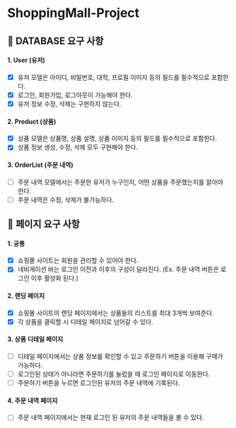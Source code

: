 # ShoppingMall-Project

## 📌 DATABASE 요구 사항
#### 1. User (유저)
- [X] 유저 모델은 아이디, 비밀번호, 대학, 프로필 이미지 등의 필드를 필수적으로 포함한다. 
- [X] 로그인, 회원가입, 로그아웃이 가능해야 한다.
- [X] 유저 정보 수정, 삭제는 구현하지 않는다. 
#### 2. Product (상품)
- [X] 상품 모델은 상품명, 상품 설명, 상품 이미지 등의 필드를 필수적으로 포함한다.
- [X] 상품 정보 생성, 수정, 삭제 모두 구현해야 한다.
#### 3. OrderList (주문 내역)
- [ ] 주문 내역 모델에서는 주문한 유저가 누구인지, 어떤 상품을 주문했는지를 알아야 한다.
- [ ] 주문 내역은 수정, 삭제가 불가능하다.

## 📌 페이지 요구 사항
#### 1. 공통
- [X] 쇼핑몰 사이트는 회원을 관리할 수 있어야 한다.
- [X] 네비게이션 바는 로그인 이전과 이후의 구성이 달라진다. (Ex. 주문 내역 버튼은 로그인 이후 활성화 된다.)

#### 2. 랜딩 페이지
- [X] 쇼핑몰 사이트의 랜딩 페이지에서는 상품들의 리스트를 최대 3개씩 보여준다.
- [X] 각 상품을 클릭할 시 디테일 페이지로 넘어갈 수 있다.

#### 3. 상품 디테일 페이지
- [ ] 디테일 페이지에서는 상품 정보를 확인할 수 있고 주문하기 버튼을 이용해 구매가 가능하다.
- [ ] 로그인된 상태가 아니라면 주문하기를 눌렀을 때 로그인 페이지로 이동한다.
- [ ] 주문하기 버튼을 누르면 로그인된 유저의 주문 내역에 기록된다.

#### 4. 주문 내역 페이지
- [ ] 주문 내역 페이지에서는 현재 로그인 된 유저의 주문 내역들을 볼 수 있다.